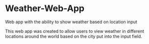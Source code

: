 # Weather-Web-App
Web app with the ability to show weather based on location input

This web app was created to allow users to view weather in different locations around the world based on the city put into the input field.